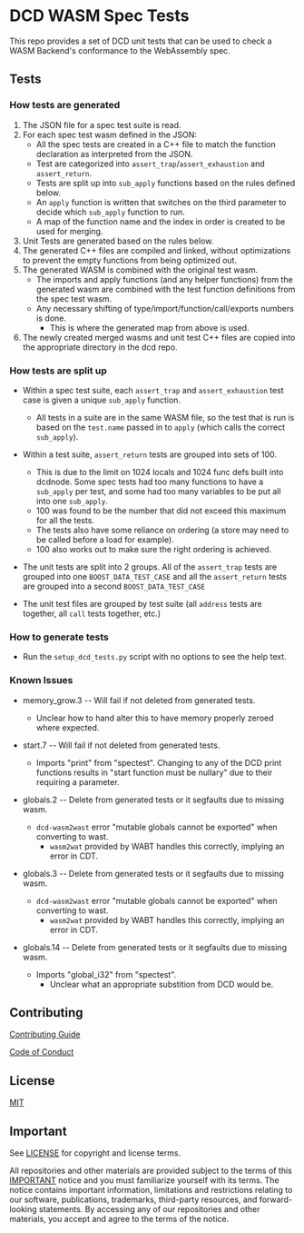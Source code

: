 # DCD WASM Spec Tests

This repo provides a set of DCD unit tests that can be used to check a WASM Backend's conformance to the
WebAssembly spec.

## Tests
### How tests are generated
1. The JSON file for a spec test suite is read.
2. For each spec test wasm defined in the JSON:
    - All the spec tests are created in a C++ file to match the function declaration as interpreted from the JSON.
    - Test are categorized into `assert_trap`/`assert_exhaustion` and `assert_return`.
    - Tests are split up into `sub_apply` functions based on the rules defined below.
    - An `apply` function is written that switches on the third parameter to decide which `sub_apply` function to run.
    - A map of the function name and the index in order is created to be used for merging.
3. Unit Tests are generated based on the rules below.
4. The generated C++ files are compiled and linked, without optimizations to prevent the empty functions from being optimized out.
5. The generated WASM is combined with the original test wasm.
    - The imports and apply functions (and any helper functions) from the generated wasm are combined with the test function definitions from the spec test wasm.
    - Any necessary shifting of type/import/function/call/exports numbers is done.
        - This is where the generated map from above is used.
6. The newly created merged wasms and unit test C++ files are copied into the appropriate directory in the dcd repo.


### How tests are split up
- Within a spec test suite, each `assert_trap` and `assert_exhaustion` test case is given a unique `sub_apply` function.
    - All tests in a suite are in the same WASM file, so the test that is run is based on the `test.name` passed in to `apply` (which calls the correct `sub_apply`).
- Within a test suite, `assert_return` tests are grouped into sets of 100.
    - This is due to the limit on 1024 locals and 1024 func defs built into dcdnode. Some spec tests had too many functions to have a `sub_apply` per test, and some had too many variables to be put all into one `sub_apply`.
    - 100 was found to be the number that did not exceed this maximum for all the tests.
    - The tests also have some reliance on ordering (a store may need to be called before a load for example).
    - 100 also works out to make sure the right ordering is achieved.

- The unit tests are split into 2 groups. All of the `assert_trap` tests are grouped into one `BOOST_DATA_TEST_CASE` and all the `assert_return` tests are grouped into a second `BOOST_DATA_TEST_CASE`
- The unit test files are grouped by test suite (all `address` tests are together, all `call` tests together, etc.)


### How to generate tests
- Run the `setup_dcd_tests.py` script with no options to see the help text.


### Known Issues
- memory_grow.3 -- Will fail if not deleted from generated tests.
    - Unclear how to hand alter this to have memory properly zeroed where expected.

- start.7 -- Will fail if not deleted from generated tests.
    - Imports "print" from "spectest". Changing to any of the DCD print functions results in "start function must be nullary" due to their requiring a parameter.

- globals.2 -- Delete from generated tests or it segfaults due to missing wasm.
    - `dcd-wasm2wast` error "mutable globals cannot be exported" when converting to wast.
        - `wasm2wat` provided by WABT handles this correctly, implying an error in CDT.
- globals.3 -- Delete from generated tests or it segfaults due to missing wasm.
    - `dcd-wasm2wast` error "mutable globals cannot be exported" when converting to wast.
        - `wasm2wat` provided by WABT handles this correctly, implying an error in CDT.
- globals.14 -- Delete from generated tests or it segfaults due to missing wasm.
    - Imports "global_i32" from "spectest".
        - Unclear what an appropriate substition from DCD would be.


## Contributing

[Contributing Guide](./CONTRIBUTING.md)

[Code of Conduct](./CONTRIBUTING.md#conduct)

## License

[MIT](./LICENSE)

## Important

See [LICENSE](./LICENSE) for copyright and license terms.

All repositories and other materials are provided subject to the terms of this [IMPORTANT](./IMPORTANT.md) notice and you must familiarize yourself with its terms.  The notice contains important information, limitations and restrictions relating to our software, publications, trademarks, third-party resources, and forward-looking statements.  By accessing any of our repositories and other materials, you accept and agree to the terms of the notice.
